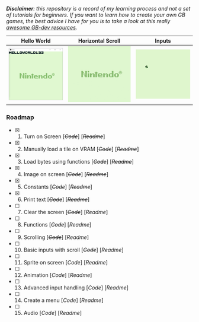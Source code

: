 *__Disclaimer__: this repository is a record of my learning process and not a set of tutorials for beginners. If you want to learn how to create your own GB games, the best advice I have for you is to take a look at this really [awesome GB-dev resources](https://github.com/gbdev/awesome-gbdev).*

| Hello World | Horizontal Scroll | Inputs |
| --- | --- | --- |
| ![Hello World](06_PrintText/images/ascii_screen.png) | ![Background Scroll](09_BackgroundScroll/bg_scroll.gif) | ![Key Inputs](06_Input/input.gif) |

### Roadmap

- [x] 1. Turn on Screen [~~_Code_~~] [~~_Readme_~~]
- [x] 2. Manually load a tile on VRAM [~~_Code_~~] [~~_Readme_~~]
- [x] 3. Load bytes using functions [~~_Code_~~] [~~_Readme_~~]
- [x] 4. Image on screen [~~_Code_~~] [~~_Readme_~~]
- [x] 5. Constants [~~_Code_~~] [~~_Readme_~~]
- [x] 6. Print text [~~_Code_~~] [~~_Readme_~~]
- [ ] 7. Clear the screen [~~_Code_~~] [_Readme_]
- [ ] 8. Functions [~~_Code_~~] [_Readme_]
- [ ] 9. Scrolling [~~_Code_~~] [_Readme_]
- [ ] 10. Basic inputs with scroll [~~_Code_~~] [_Readme_]
- [ ] 11. Sprite on screen [_Code_] [_Readme_]
- [ ] 12. Animation [_Code_] [_Readme_]
- [ ] 13. Advanced input handling [_Code_] [_Readme_]
- [ ] 14. Create a menu [_Code_] [_Readme_]
- [ ] 15. Audio [_Code_] [_Readme_]
